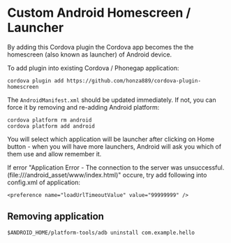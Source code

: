 Custom Android Homescreen / Launcher
====================================

By adding this Cordova plugin the Cordova app becomes the the homescreen (also known as launcher) of Android device.

To add plugin into existing Cordova / Phonegap application:

    cordova plugin add https://github.com/honza889/cordova-plugin-homescreen

The `AndroidManifest.xml` should be updated immediately. If not, you can force it by removing and re-adding Android platform:

    cordova platform rm android
    cordova platform add android

You will select which application will be launcher after clicking on Home button - when you will have more launchers, Android will ask you which of them use and allow remember it.

If error "Application Error - The connection to the server was unsuccessful. (file:///android_asset/www/index.html)" occure, try add following into config.xml of application:

    <preference name="loadUrlTimeoutValue" value="99999999" />

Removing application
--------------------

    $ANDROID_HOME/platform-tools/adb uninstall com.example.hello

